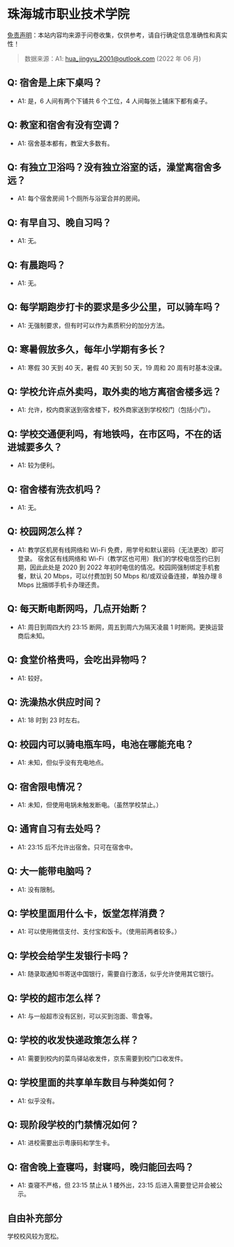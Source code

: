 # 珠海城市职业技术学院

[免责声明](https://colleges.chat/#_3)：本站内容均来源于问卷收集，仅供参考，请自行确定信息准确性和真实性！

> 数据来源：A1: hua_jingyu_2001@outlook.com (2022 年 06 月)

## Q: 宿舍是上床下桌吗？

- A1: 是，6 人间有两个下铺共 6 个工位，4 人间每张上铺床下都有桌子。

## Q: 教室和宿舍有没有空调？

- A1: 宿舍基本都有，教室大多数有。

## Q: 有独立卫浴吗？没有独立浴室的话，澡堂离宿舍多远？

- A1: 每个宿舍房间 1·个厕所与浴室合并的房间。

## Q: 有早自习、晚自习吗？

- A1: 无。

## Q: 有晨跑吗？

- A1: 无。

## Q: 每学期跑步打卡的要求是多少公里，可以骑车吗？

- A1: 无强制要求，但有时可以作为素质积分的加分方法。

## Q: 寒暑假放多久，每年小学期有多长？

- A1: 寒假 30 天到 40 天，暑假 40 天到 50 天，19 周和 20 周有时基本没课。

## Q: 学校允许点外卖吗，取外卖的地方离宿舍楼多远？

- A1: 允许，校内商家送到宿舍楼下，校外商家送到学校校门（包括小门）。

## Q: 学校交通便利吗，有地铁吗，在市区吗，不在的话进城要多久？

- A1: 较为便利。

## Q: 宿舍楼有洗衣机吗？

- A1: 无。

## Q: 校园网怎么样？

- A1: 教学区机房有线网络和 Wi-Fi 免费，用学号和默认密码（无法更改）即可登录。
宿舍区有线网络和 Wi-Fi（教学区也可用）我们的学校电信签约已到期，因此此处是 2020 到 2022 年初时电信的情况。校园网强制绑定手机套餐，默认 20 Mbps，可以付费加到 50 Mbps 和/或双设备连接，单独办理 8 Mbps 比捆绑手机卡办理还贵。

## Q: 每天断电断网吗，几点开始断？

- A1: 周日到周四大约 23:15 断网，周五到周六为隔天凌晨 1 时断网。更换运营商后未知。

## Q: 食堂价格贵吗，会吃出异物吗？

- A1: 较好。

## Q: 洗澡热水供应时间？

- A1: 18 时到 23 时左右。

## Q: 校园内可以骑电瓶车吗，电池在哪能充电？

- A1: 未知，但似乎没有充电地点。

## Q: 宿舍限电情况？

- A1: 未知，但使用电锅未触发断电。（虽然学校禁止。）

## Q: 通宵自习有去处吗？

- A1: 23:15 后不允许出宿舍。只可在宿舍中。

## Q: 大一能带电脑吗？

- A1: 没有限制。

## Q: 学校里面用什么卡，饭堂怎样消费？

- A1: 可以使用微信支付、支付宝和饭卡。（使用前两者较多。）

## Q: 学校会给学生发银行卡吗？

- A1: 随录取通知书寄送中国银行，需要自行激活，似乎允许使用其它银行。

## Q: 学校的超市怎么样？

- A1: 与一般超市没有区别，可以买到泡面、零食等。

## Q: 学校的收发快递政策怎么样？

- A1: 需要到校内的菜鸟驿站收发件，京东需要到校门口收发件。

## Q: 学校里面的共享单车数目与种类如何？

- A1: 似乎没有。

## Q: 现阶段学校的门禁情况如何？

- A1: 进校需要出示粤康码和学生卡。

## Q: 宿舍晚上查寝吗，封寝吗，晚归能回去吗？

- A1: 查寝不严格，但 23:15 禁止从 1 楼外出，23:15 后进入需要登记并会被公示。

## 自由补充部分

学校校风较为宽松。